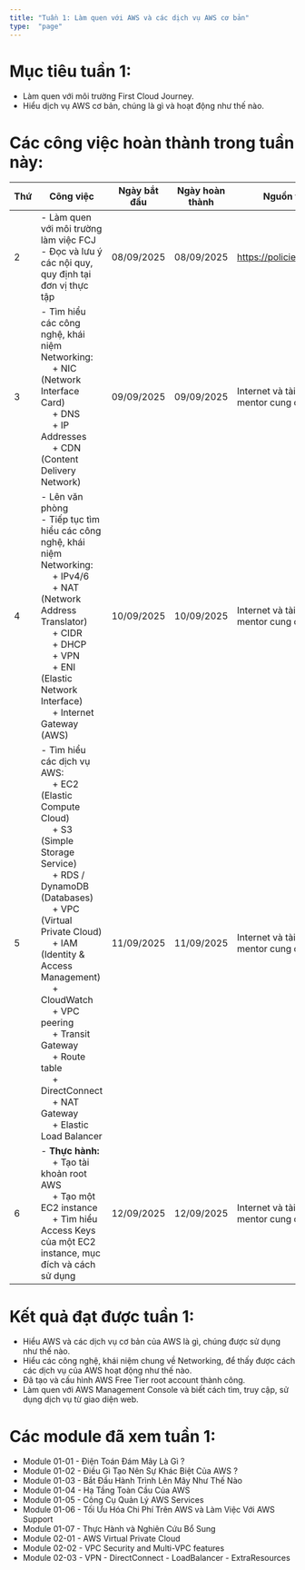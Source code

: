 ```yaml
---
title: "Tuần 1: Làm quen với AWS và các dịch vụ AWS cơ bản"
type:  "page"
---
```


# Mục tiêu tuần 1:

* Làm quen với môi trường First Cloud Journey.
* Hiểu dịch vụ AWS cơ bản, chúng là gì và hoạt động như thế nào.

# Các công việc hoàn thành trong tuần này:

| Thứ | Công việc                                                                                                                                                                                                                                                                                                                                                                                                                                    | Ngày bắt đầu | Ngày hoàn thành | Nguồn tài liệu                            |
|-----|----------------------------------------------------------------------------------------------------------------------------------------------------------------------------------------------------------------------------------------------------------------------------------------------------------------------------------------------------------------------------------------------------------------------------------------------|--------------|-----------------|-------------------------------------------|
| 2   | - Làm quen với môi trường làm việc FCJ <br/> - Đọc và lưu ý các nội quy, quy định tại đơn vị thực tập                                                                                                                                                                                                                                                                                                                                        | 08/09/2025   | 08/09/2025      | <https://policies.fcjuni.com/>            
| 3   | - Tìm hiểu các công nghệ, khái niệm Networking: <br>&emsp; + NIC (Network Interface Card) <br>&emsp; + DNS <br>&emsp; + IP Addresses <br>&emsp; + CDN (Content Delivery Network)                                                                                                                                                                                                                                                             | 09/09/2025   | 09/09/2025      | Internet và tài liệu các mentor cung cấp  |
| 4   | - Lên văn phòng <br> - Tiếp tục tìm hiểu các công nghệ, khái niệm Networking: <br>&emsp; + IPv4/6 <br>&emsp; + NAT (Network Address Translator) <br>&emsp; + CIDR  <br>&emsp; + DHCP <br>&emsp; + VPN <br>&emsp; + ENI (Elastic Network Interface) <br>&emsp; + Internet Gateway (AWS)                                                                                                                                                       | 10/09/2025   | 10/09/2025      | Internet và tài liệu các mentor cung cấp |
| 5   | - Tìm hiểu các dịch vụ AWS: <br>&emsp; + EC2 (Elastic Compute Cloud) <br>&emsp; + S3 (Simple Storage Service) <br>&emsp; + RDS / DynamoDB (Databases) <br>&emsp; + VPC (Virtual Private Cloud) <br>&emsp; + IAM (Identity & Access Management) <br>&emsp; + CloudWatch <br>&emsp; + VPC peering <br>&emsp; + Transit Gateway <br>&emsp; + Route table <br>&emsp; + DirectConnect <br>&emsp; + NAT Gateway <br>&emsp; + Elastic Load Balancer | 11/09/2025   | 11/09/2025      | Internet và tài liệu các mentor cung cấp |
| 6   | - **Thực hành:** <br>&emsp; + Tạo tài khoản root AWS <br>&emsp; + Tạo một EC2 instance <br>&emsp; + Tìm hiểu Access Keys của một EC2 instance, mục đích và cách sử dụng                                                                                                                                                                                                                                                                      | 12/09/2025   | 12/09/2025      | Internet và tài liệu các mentor cung cấp |

# Kết quả đạt được tuần 1:

* Hiểu AWS và các dịch vụ cơ bản của AWS là gì, chúng được sử dụng như thế nào.
* Hiểu các công nghệ, khái niệm chung về Networking, để thấy được cách các dịch vụ của AWS hoạt động như thế nào.
* Đã tạo và cấu hình AWS Free Tier root account thành công.
* Làm quen với AWS Management Console và biết cách tìm, truy cập, sử dụng dịch vụ từ giao diện web.

# Các module đã xem tuần 1:
- Module 01-01 - Điện Toán Đám Mây Là Gì ?
- Module 01-02 - Điều Gì Tạo Nên Sự Khác Biệt Của AWS ?
- Module 01-03 - Bắt Đầu Hành Trình Lên Mây Như Thế Nào
- Module 01-04 - Hạ Tầng Toàn Cầu Của AWS
- Module 01-05 - Công Cụ Quản Lý AWS Services
- Module 01-06 - Tối Ưu Hóa Chi Phí Trên AWS và Làm Việc Với AWS Support
- Module 01-07 - Thực Hành và Nghiên Cứu Bổ Sung
- Module 02-01 - AWS Virtual Private Cloud
- Module 02-02 - VPC Security and Multi-VPC features
- Module 02-03 - VPN - DirectConnect - LoadBalancer - ExtraResources

